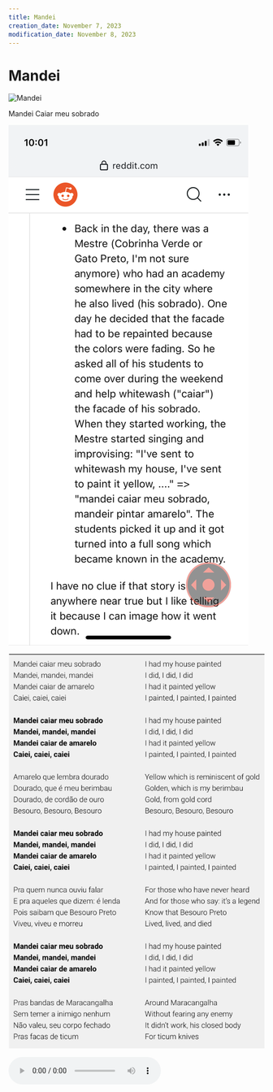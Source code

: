 ```yaml
---
title: Mandei
creation_date: November 7, 2023
modification_date: November 8, 2023
---
```



# Mandei
![Mandei](images/Mandei.jpeg)

Mandei Caiar meu sobrado

![Mandei-1](images/Mandei-1.png)

![Mandei-2](images/Mandei-2.png)



![Mandei-0-MESTRE-BOA-VOZ---MANDEI-CAIÁ-MEU-SOBRADO-[3ozx3C_D3WQ].mp3](attachments/Mandei-0-MESTRE-BOA-VOZ---MANDEI-CAIÁ-MEU-SOBRADO-[3ozx3C_D3WQ].mp3)